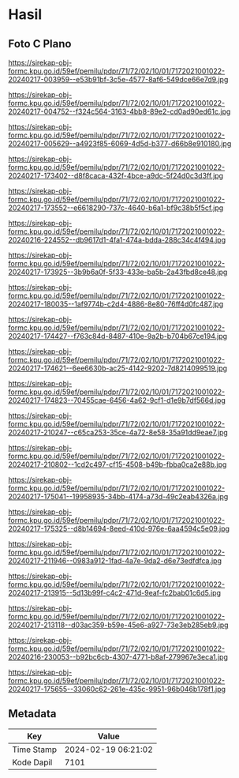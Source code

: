 # Hasil

## Foto C Plano

https://sirekap-obj-formc.kpu.go.id/59ef/pemilu/pdpr/71/72/02/10/01/7172021001022-20240217-003959--e53b91bf-3c5e-4577-8af6-549dce66e7d9.jpg

https://sirekap-obj-formc.kpu.go.id/59ef/pemilu/pdpr/71/72/02/10/01/7172021001022-20240217-004752--f324c564-3163-4bb8-89e2-cd0ad90ed61c.jpg

https://sirekap-obj-formc.kpu.go.id/59ef/pemilu/pdpr/71/72/02/10/01/7172021001022-20240217-005629--a4923f85-6069-4d5d-b377-d66b8e910180.jpg

https://sirekap-obj-formc.kpu.go.id/59ef/pemilu/pdpr/71/72/02/10/01/7172021001022-20240217-173402--d8f8caca-432f-4bce-a9dc-5f24d0c3d3ff.jpg

https://sirekap-obj-formc.kpu.go.id/59ef/pemilu/pdpr/71/72/02/10/01/7172021001022-20240217-173552--e6618290-737c-4640-b6a1-bf9c38b5f5cf.jpg

https://sirekap-obj-formc.kpu.go.id/59ef/pemilu/pdpr/71/72/02/10/01/7172021001022-20240216-224552--db9617d1-4fa1-474a-bdda-288c34c4f494.jpg

https://sirekap-obj-formc.kpu.go.id/59ef/pemilu/pdpr/71/72/02/10/01/7172021001022-20240217-173925--3b9b6a0f-5f33-433e-ba5b-2a43fbd8ce48.jpg

https://sirekap-obj-formc.kpu.go.id/59ef/pemilu/pdpr/71/72/02/10/01/7172021001022-20240217-180035--1af9774b-c2d4-4886-8e80-76ff4d0fc487.jpg

https://sirekap-obj-formc.kpu.go.id/59ef/pemilu/pdpr/71/72/02/10/01/7172021001022-20240217-174427--f763c84d-8487-410e-9a2b-b704b67ce194.jpg

https://sirekap-obj-formc.kpu.go.id/59ef/pemilu/pdpr/71/72/02/10/01/7172021001022-20240217-174621--6ee6630b-ac25-4142-9202-7d8214099519.jpg

https://sirekap-obj-formc.kpu.go.id/59ef/pemilu/pdpr/71/72/02/10/01/7172021001022-20240217-174823--70455cae-6456-4a62-9cf1-d1e9b7df566d.jpg

https://sirekap-obj-formc.kpu.go.id/59ef/pemilu/pdpr/71/72/02/10/01/7172021001022-20240217-210247--c65ca253-35ce-4a72-8e58-35a91dd9eae7.jpg

https://sirekap-obj-formc.kpu.go.id/59ef/pemilu/pdpr/71/72/02/10/01/7172021001022-20240217-210802--1cd2c497-cf15-4508-b49b-fbba0ca2e88b.jpg

https://sirekap-obj-formc.kpu.go.id/59ef/pemilu/pdpr/71/72/02/10/01/7172021001022-20240217-175041--19958935-34bb-4174-a73d-49c2eab4326a.jpg

https://sirekap-obj-formc.kpu.go.id/59ef/pemilu/pdpr/71/72/02/10/01/7172021001022-20240217-175325--d8b14694-8eed-410d-976e-6aa4594c5e09.jpg

https://sirekap-obj-formc.kpu.go.id/59ef/pemilu/pdpr/71/72/02/10/01/7172021001022-20240217-211946--0983a912-1fad-4a7e-9da2-d6e73edfdfca.jpg

https://sirekap-obj-formc.kpu.go.id/59ef/pemilu/pdpr/71/72/02/10/01/7172021001022-20240217-213915--5d13b99f-c4c2-471d-9eaf-fc2bab01c6d5.jpg

https://sirekap-obj-formc.kpu.go.id/59ef/pemilu/pdpr/71/72/02/10/01/7172021001022-20240217-213118--d03ac359-b59e-45e6-a927-73e3eb285eb9.jpg

https://sirekap-obj-formc.kpu.go.id/59ef/pemilu/pdpr/71/72/02/10/01/7172021001022-20240216-230053--b92bc6cb-4307-4771-b8af-279967e3eca1.jpg

https://sirekap-obj-formc.kpu.go.id/59ef/pemilu/pdpr/71/72/02/10/01/7172021001022-20240217-175655--33060c62-261e-435c-9951-96b046b178f1.jpg


## Metadata

| Key        | Value               |
| ---------- | ------------------- |
| Time Stamp | 2024-02-19 06:21:02 |
| Kode Dapil | 7101                |



